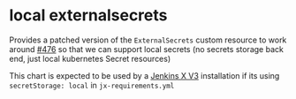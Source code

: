 # local externalsecrets

Provides a patched version of the `ExternalSecrets` custom resource to work around [#476](https://github.com/godaddy/kubernetes-external-secrets/issues/476) so that we can support local secrets (no secrets storage back end, just local kubernetes Secret resources)

This chart is expected to be used by a [Jenkins X V3](https://jenkins-x.io/docs/v3/) installation if its using `secretStorage: local` in `jx-requirements.yml`
